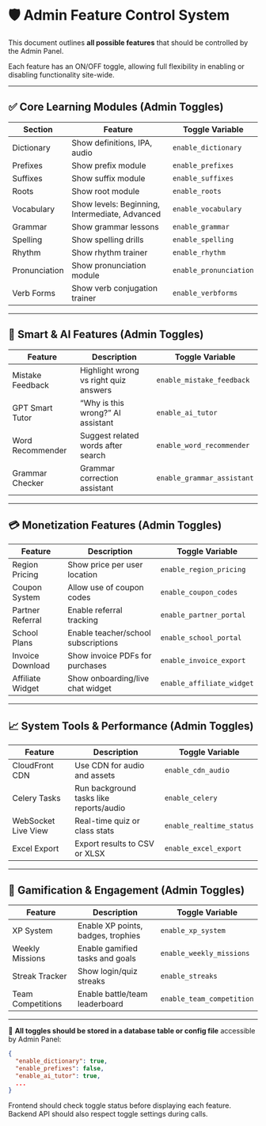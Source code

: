 
# 🛡️ Admin Feature Control System

This document outlines **all possible features** that should be controlled by the Admin Panel.

Each feature has an ON/OFF toggle, allowing full flexibility in enabling or disabling functionality site-wide.

---

## ✅ Core Learning Modules (Admin Toggles)

| Section | Feature | Toggle Variable |
|---------|---------|-----------------|
| Dictionary | Show definitions, IPA, audio | `enable_dictionary` |
| Prefixes | Show prefix module | `enable_prefixes` |
| Suffixes | Show suffix module | `enable_suffixes` |
| Roots | Show root module | `enable_roots` |
| Vocabulary | Show levels: Beginning, Intermediate, Advanced | `enable_vocabulary` |
| Grammar | Show grammar lessons | `enable_grammar` |
| Spelling | Show spelling drills | `enable_spelling` |
| Rhythm | Show rhythm trainer | `enable_rhythm` |
| Pronunciation | Show pronunciation module | `enable_pronunciation` |
| Verb Forms | Show verb conjugation trainer | `enable_verbforms` |

---

## 🧠 Smart & AI Features (Admin Toggles)

| Feature | Description | Toggle Variable |
|--------|-------------|-----------------|
| Mistake Feedback | Highlight wrong vs right quiz answers | `enable_mistake_feedback` |
| GPT Smart Tutor | “Why is this wrong?” AI assistant | `enable_ai_tutor` |
| Word Recommender | Suggest related words after search | `enable_word_recommender` |
| Grammar Checker | Grammar correction assistant | `enable_grammar_assistant` |

---

## 💳 Monetization Features (Admin Toggles)

| Feature | Description | Toggle Variable |
|--------|-------------|-----------------|
| Region Pricing | Show price per user location | `enable_region_pricing` |
| Coupon System | Allow use of coupon codes | `enable_coupon_codes` |
| Partner Referral | Enable referral tracking | `enable_partner_portal` |
| School Plans | Enable teacher/school subscriptions | `enable_school_portal` |
| Invoice Download | Show invoice PDFs for purchases | `enable_invoice_export` |
| Affiliate Widget | Show onboarding/live chat widget | `enable_affiliate_widget` |

---

## 📈 System Tools & Performance (Admin Toggles)

| Feature | Description | Toggle Variable |
|--------|-------------|-----------------|
| CloudFront CDN | Use CDN for audio and assets | `enable_cdn_audio` |
| Celery Tasks | Run background tasks like reports/audio | `enable_celery` |
| WebSocket Live View | Real-time quiz or class stats | `enable_realtime_status` |
| Excel Export | Export results to CSV or XLSX | `enable_excel_export` |

---

## 🧪 Gamification & Engagement (Admin Toggles)

| Feature | Description | Toggle Variable |
|--------|-------------|-----------------|
| XP System | Enable XP points, badges, trophies | `enable_xp_system` |
| Weekly Missions | Enable gamified tasks and goals | `enable_weekly_missions` |
| Streak Tracker | Show login/quiz streaks | `enable_streaks` |
| Team Competitions | Enable battle/team leaderboard | `enable_team_competition` |

---

📌 **All toggles should be stored in a database table or config file** accessible by Admin Panel:

```json
{
  "enable_dictionary": true,
  "enable_prefixes": false,
  "enable_ai_tutor": true,
  ...
}
```

Frontend should check toggle status before displaying each feature.
Backend API should also respect toggle settings during calls.

